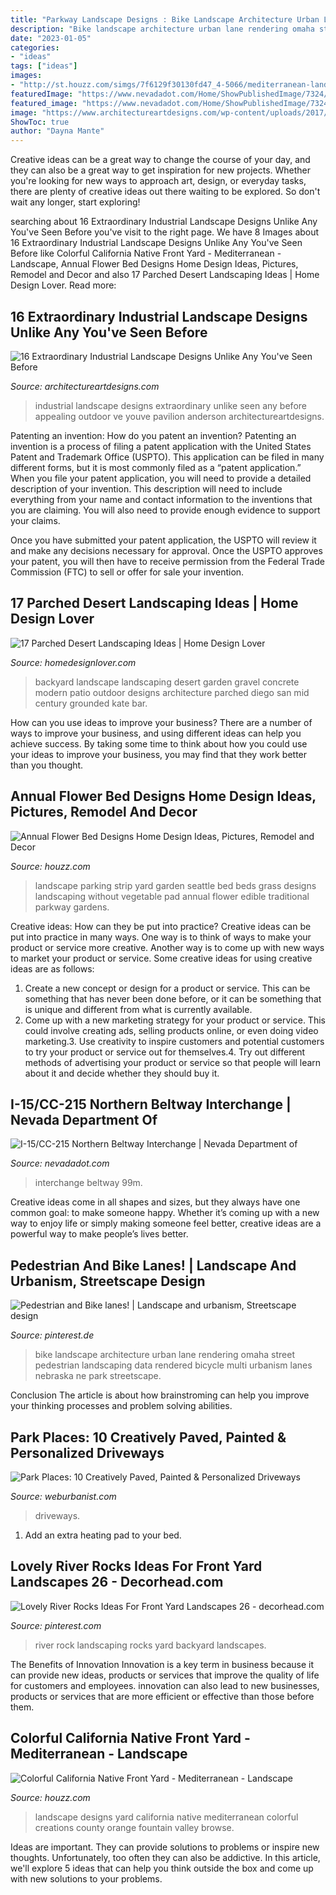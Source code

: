```yaml
---
title: "Parkway Landscape Designs : Bike Landscape Architecture Urban Lane Rendering Omaha Street Pedestrian Landscaping Data Rendered Bicycle Multi Urbanism Lanes Nebraska Ne Park Streetscape"
description: "Bike landscape architecture urban lane rendering omaha street pedestrian landscaping data rendered bicycle multi urbanism lanes nebraska ne park streetscape"
date: "2023-01-05"
categories:
- "ideas"
tags: ["ideas"]
images:
- "http://st.houzz.com/simgs/7f6129f30130fd47_4-5066/mediterranean-landscape.jpg"
featuredImage: "https://www.nevadadot.com/Home/ShowPublishedImage/7324/637146933109700000"
featured_image: "https://www.nevadadot.com/Home/ShowPublishedImage/7324/637146933109700000"
image: "https://www.architectureartdesigns.com/wp-content/uploads/2017/09/16-Extraordinary-Industrial-Landscape-Designs-Unlike-Any-Youve-Seen-Before-9.jpg"
ShowToc: true
author: "Dayna Mante"
---
```



Creative ideas can be a great way to change the course of your day, and they can also be a great way to get inspiration for new projects. Whether you're looking for new ways to approach art, design, or everyday tasks, there are plenty of creative ideas out there waiting to be explored. So don't wait any longer, start exploring!

	

		
searching about 16 Extraordinary Industrial Landscape Designs Unlike Any You&#039;ve Seen Before you've visit to the right page. We have 8 Images about 16 Extraordinary Industrial Landscape Designs Unlike Any You&#039;ve Seen Before like Colorful California Native Front Yard - Mediterranean - Landscape, Annual Flower Bed Designs Home Design Ideas, Pictures, Remodel and Decor and also 17 Parched Desert Landscaping Ideas | Home Design Lover. Read more:
		
    
## 16 Extraordinary Industrial Landscape Designs Unlike Any You&#039;ve Seen Before

<img loading=lazy src="https://www.architectureartdesigns.com/wp-content/uploads/2017/09/16-Extraordinary-Industrial-Landscape-Designs-Unlike-Any-Youve-Seen-Before-9.jpg" onerror="this.onerror=null;this.src='https://tse4.mm.bing.net/th?id=OIP.ioAYOo0ogSnj0q4IypqTZwHaE8&amp;pid=15.1';" alt="16 Extraordinary Industrial Landscape Designs Unlike Any You&#039;ve Seen Before">

_Source: architectureartdesigns.com_

>industrial landscape designs extraordinary unlike seen any before appealing outdoor ve youve pavilion anderson architectureartdesigns. 

	

Patenting an invention: How do you patent an invention?
Patenting an invention is a process of filing a patent application with the United States Patent and Trademark Office (USPTO). This application can be filed in many different forms, but it is most commonly filed as a “patent application.”
When you file your patent application, you will need to provide a detailed description of your invention. This description will need to include everything from your name and contact information to the inventions that you are claiming. You will also need to provide enough evidence to support your claims.

Once you have submitted your patent application, the USPTO will review it and make any decisions necessary for approval. Once the USPTO approves your patent, you will then have to receive permission from the Federal Trade Commission (FTC) to sell or offer for sale your invention.

    
## 17 Parched Desert Landscaping Ideas | Home Design Lover

<img loading=lazy src="https://homedesignlover.com/wp-content/uploads/2013/08/16-san-diego.jpg" onerror="this.onerror=null;this.src='https://tse2.mm.bing.net/th?id=OIP.Moh_qEbBf-XSQ9WTsJcf3QHaFI&amp;pid=15.1';" alt="17 Parched Desert Landscaping Ideas | Home Design Lover">

_Source: homedesignlover.com_

>backyard landscape landscaping desert garden gravel concrete modern patio outdoor designs architecture parched diego san mid century grounded kate bar. 

	

How can you use ideas to improve your business?
There are a number of ways to improve your business, and using different ideas can help you achieve success. By taking some time to think about how you could use your ideas to improve your business, you may find that they work better than you thought.

    
## Annual Flower Bed Designs Home Design Ideas, Pictures, Remodel And Decor

<img loading=lazy src="http://st.hzcdn.com/fimgs/233159d002d43810_1172-w500-h666-b0-p0--traditional-landscape.jpg" onerror="this.onerror=null;this.src='https://tse4.mm.bing.net/th?id=OIP.Z0xjAyT6yK_l91-endmwIAHaJ3&amp;pid=15.1';" alt="Annual Flower Bed Designs Home Design Ideas, Pictures, Remodel and Decor">

_Source: houzz.com_

>landscape parking strip yard garden seattle bed beds grass designs landscaping without vegetable pad annual flower edible traditional parkway gardens. 

	

Creative ideas: How can they be put into practice?
Creative ideas can be put into practice in many ways. One way is to think of ways to make your product or service more creative. Another way is to come up with new ways to market your product or service. Some creative ideas for using creative ideas are as follows:
1. Create a new concept or design for a product or service. This can be something that has never been done before, or it can be something that is unique and different from what is currently available.
2. Come up with a new marketing strategy for your product or service. This could involve creating ads, selling products online, or even doing video marketing.3. Use creativity to inspire customers and potential customers to try your product or service out for themselves.4. Try out different methods of advertising your product or service so that people will learn about it and decide whether they should buy it.

    
## I-15/CC-215 Northern Beltway Interchange | Nevada Department Of

<img loading=lazy src="https://www.nevadadot.com/Home/ShowPublishedImage/7324/637146933109700000" onerror="this.onerror=null;this.src='https://tse3.mm.bing.net/th?id=OIP.n4aMQWxpf6J9SoSB_J8HqQHaE6&amp;pid=15.1';" alt="I-15/CC-215 Northern Beltway Interchange | Nevada Department of">

_Source: nevadadot.com_

>interchange beltway 99m. 

	

Creative ideas come in all shapes and sizes, but they always have one common goal: to make someone happy. Whether it’s coming up with a new way to enjoy life or simply making someone feel better, creative ideas are a powerful way to make people’s lives better.

    
## Pedestrian And Bike Lanes! | Landscape And Urbanism, Streetscape Design

<img loading=lazy src="https://i.pinimg.com/originals/be/e2/63/bee263d4e2347533560ce777189d498e.jpg" onerror="this.onerror=null;this.src='https://tse2.mm.bing.net/th?id=OIP.bKwnqD4gYhkI8XJCMENFJgHaFB&amp;pid=15.1';" alt="Pedestrian and Bike lanes! | Landscape and urbanism, Streetscape design">

_Source: pinterest.de_

>bike landscape architecture urban lane rendering omaha street pedestrian landscaping data rendered bicycle multi urbanism lanes nebraska ne park streetscape. 

	

Conclusion
The article is about how brainstroming can help you improve your thinking processes and problem solving abilities.

    
## Park Places: 10 Creatively Paved, Painted &amp; Personalized Driveways

<img loading=lazy src="https://weburbanist.com/wp-content/uploads/2016/10/painted-driveways-feature1.jpg" onerror="this.onerror=null;this.src='https://tse2.mm.bing.net/th?id=OIP.j4s_MnJRtASYxLduXl9nBQHaHa&amp;pid=15.1';" alt="Park Places: 10 Creatively Paved, Painted &amp; Personalized Driveways">

_Source: weburbanist.com_

>driveways. 

	

1. Add an extra heating pad to your bed.

    
## Lovely River Rocks Ideas For Front Yard Landscapes 26 - Decorhead.com

<img loading=lazy src="https://i.pinimg.com/736x/0c/4a/21/0c4a216459d71e94c09f8c11f3be39cd.jpg" onerror="this.onerror=null;this.src='https://tse3.mm.bing.net/th?id=OIP.vRHT13k4y2pzuu60cw4EZgHaKy&amp;pid=15.1';" alt="Lovely River Rocks Ideas For Front Yard Landscapes 26 - decorhead.com">

_Source: pinterest.com_

>river rock landscaping rocks yard backyard landscapes. 

	

The Benefits of Innovation
Innovation is a key term in business because it can provide new ideas, products or services that improve the quality of life for customers and employees. innovation can also lead to new businesses, products or services that are more efficient or effective than those before them.

    
## Colorful California Native Front Yard - Mediterranean - Landscape

<img loading=lazy src="http://st.houzz.com/simgs/7f6129f30130fd47_4-5066/mediterranean-landscape.jpg" onerror="this.onerror=null;this.src='https://tse2.mm.bing.net/th?id=OIP.VKZaDaHf6mRitzt-1a_PfwHaFj&amp;pid=15.1';" alt="Colorful California Native Front Yard - Mediterranean - Landscape">

_Source: houzz.com_

>landscape designs yard california native mediterranean colorful creations county orange fountain valley browse. 

	

Ideas are important. They can provide solutions to problems or inspire new thoughts. Unfortunately, too often they can also be addictive. In this article, we'll explore 5 ideas that can help you think outside the box and come up with new solutions to your problems.

